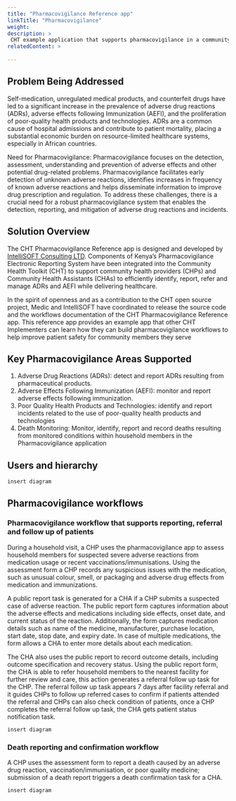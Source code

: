 ```yaml
---
title: "Pharmacovigilance Reference app"
linkTitle: "Pharmacovigilance"
weight: 
description: >
 CHT example application that supports pharmacovigilance in a community setting.
relatedContent: >
  
---
```


## Problem Being Addressed
Self-medication, unregulated medical products, and counterfeit drugs have led to a significant increase in the prevalence of adverse drug reactions (ADRs), adverse effects following Immunization (AEFI), and the proliferation of poor-quality health products and technologies. ADRs are a common cause of hospital admissions and contribute to patient mortality, placing a substantial economic burden on resource-limited healthcare systems, especially in African countries.

Need for Pharmacovigilance:  Pharmacovigilance focuses on the detection, assessment, understanding and prevention of adverse effects and other potential drug-related problems. Pharmacovigilance facilitates early detection of unknown adverse reactions, identifies increases in frequency of known adverse reactions and helps disseminate information to improve drug prescription and regulation. To address these challenges, there is a crucial need for a robust pharmacovigilance system that enables the detection, reporting, and mitigation of adverse drug reactions and incidents.

## Solution Overview

The CHT Pharmacovigilance Reference app is designed and developed by [IntelliSOFT Consulting LTD](https://www.intellisoftkenya.com/). Components of Kenya’s Pharmacovigilance Electronic Reporting System have been integrated into the Community Health Toolkit (CHT) to support community health providers (CHPs) and Community Health Assistants (CHAs) to efficiently identify, report, refer and manage ADRs and AEFI while delivering healthcare. 

In the spirit of openness and as a contribution to the CHT open source project, Medic and IntelliSOFT have coordinated to release the source code and the workflows documentation of the CHT Pharmacovigilance Reference app.
This reference app provides an example app that other CHT Implementers can learn how they can build pharmacovigilance workflows to help improve patient safety for community members they serve

## Key Pharmacovigilance Areas Supported

 1. Adverse Drug Reactions (ADRs): detect and report ADRs resulting from pharmaceutical products.
 2. Adverse Effects Following Immunization (AEFI): monitor and report adverse effects following immunization.
 3. Poor Quality Health Products and Technologies: identify and report incidents related to the use of poor-quality health products and technologies
 4. Death  Monitoring: Monitor, identify, report and record deaths resulting from monitored conditions within household members in the Pharmacovigilance application
  

## Users and hierarchy

```
insert diagram
```

## Pharmacovigilance workflows

### Pharmacovigilance workflow that supports reporting, referral and follow up of patients

During a household visit, a CHP uses the pharmacovigilance app to assess household members for suspected severe adverse reactions from medication usage or recent vaccinations/immunisations. Using the assessment form a CHP records any suspicious issues   with the medication, such as unusual colour, smell, or packaging and adverse drug effects from medication and immunizations.

A public report task is generated for a CHA if a CHP submits a suspected case of adverse reaction. The public report form captures information about the adverse effects and medications including side effects, onset date, and current status of the reaction. Additionally, the form captures medication details such as name of the medicine, manufacturer, purchase location, start date, stop date, and expiry date. In case of multiple medications, the form allows a CHA  to enter more details about each medication. 

The CHA also uses the public report to record  outcome details, including outcome specification and recovery status. Using the public report form, the CHA is able to refer household members to the nearest facility for  further review and care, this action generates a  referral follow up task for the CHP. The referral follow up task appears 7 days after facility referral and it guides CHPs to follow up referred cases to confirm if patients attended the referral and CHPs can also check condition of patients, once a CHP completes the referral follow up task, the CHA gets patient status notification task.

```
insert diagram
```

### Death reporting and confirmation workflow

A CHP uses the assessment form to report a death caused by an adverse drug reaction, vaccination/immunisation, or poor quality medicine; submission of a death report triggers a death confirmation task for a CHA.

```
insert diagram
```

 



 
